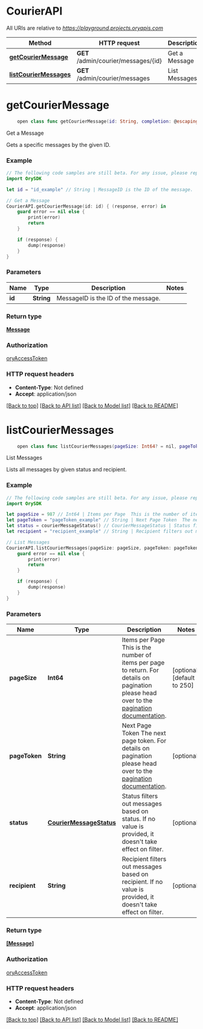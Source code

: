 # CourierAPI

All URIs are relative to *https://playground.projects.oryapis.com*

Method | HTTP request | Description
------------- | ------------- | -------------
[**getCourierMessage**](CourierAPI.md#getcouriermessage) | **GET** /admin/courier/messages/{id} | Get a Message
[**listCourierMessages**](CourierAPI.md#listcouriermessages) | **GET** /admin/courier/messages | List Messages


# **getCourierMessage**
```swift
    open class func getCourierMessage(id: String, completion: @escaping (_ data: Message?, _ error: Error?) -> Void)
```

Get a Message

Gets a specific messages by the given ID.

### Example
```swift
// The following code samples are still beta. For any issue, please report via http://github.com/OpenAPITools/openapi-generator/issues/new
import OrySDK

let id = "id_example" // String | MessageID is the ID of the message.

// Get a Message
CourierAPI.getCourierMessage(id: id) { (response, error) in
    guard error == nil else {
        print(error)
        return
    }

    if (response) {
        dump(response)
    }
}
```

### Parameters

Name | Type | Description  | Notes
------------- | ------------- | ------------- | -------------
 **id** | **String** | MessageID is the ID of the message. | 

### Return type

[**Message**](Message.md)

### Authorization

[oryAccessToken](../README.md#oryAccessToken)

### HTTP request headers

 - **Content-Type**: Not defined
 - **Accept**: application/json

[[Back to top]](#) [[Back to API list]](../README.md#documentation-for-api-endpoints) [[Back to Model list]](../README.md#documentation-for-models) [[Back to README]](../README.md)

# **listCourierMessages**
```swift
    open class func listCourierMessages(pageSize: Int64? = nil, pageToken: String? = nil, status: CourierMessageStatus? = nil, recipient: String? = nil, completion: @escaping (_ data: [Message]?, _ error: Error?) -> Void)
```

List Messages

Lists all messages by given status and recipient.

### Example
```swift
// The following code samples are still beta. For any issue, please report via http://github.com/OpenAPITools/openapi-generator/issues/new
import OrySDK

let pageSize = 987 // Int64 | Items per Page  This is the number of items per page to return. For details on pagination please head over to the [pagination documentation](https://www.ory.sh/docs/ecosystem/api-design#pagination). (optional) (default to 250)
let pageToken = "pageToken_example" // String | Next Page Token  The next page token. For details on pagination please head over to the [pagination documentation](https://www.ory.sh/docs/ecosystem/api-design#pagination). (optional)
let status = courierMessageStatus() // CourierMessageStatus | Status filters out messages based on status. If no value is provided, it doesn't take effect on filter. (optional)
let recipient = "recipient_example" // String | Recipient filters out messages based on recipient. If no value is provided, it doesn't take effect on filter. (optional)

// List Messages
CourierAPI.listCourierMessages(pageSize: pageSize, pageToken: pageToken, status: status, recipient: recipient) { (response, error) in
    guard error == nil else {
        print(error)
        return
    }

    if (response) {
        dump(response)
    }
}
```

### Parameters

Name | Type | Description  | Notes
------------- | ------------- | ------------- | -------------
 **pageSize** | **Int64** | Items per Page  This is the number of items per page to return. For details on pagination please head over to the [pagination documentation](https://www.ory.sh/docs/ecosystem/api-design#pagination). | [optional] [default to 250]
 **pageToken** | **String** | Next Page Token  The next page token. For details on pagination please head over to the [pagination documentation](https://www.ory.sh/docs/ecosystem/api-design#pagination). | [optional] 
 **status** | [**CourierMessageStatus**](.md) | Status filters out messages based on status. If no value is provided, it doesn&#39;t take effect on filter. | [optional] 
 **recipient** | **String** | Recipient filters out messages based on recipient. If no value is provided, it doesn&#39;t take effect on filter. | [optional] 

### Return type

[**[Message]**](Message.md)

### Authorization

[oryAccessToken](../README.md#oryAccessToken)

### HTTP request headers

 - **Content-Type**: Not defined
 - **Accept**: application/json

[[Back to top]](#) [[Back to API list]](../README.md#documentation-for-api-endpoints) [[Back to Model list]](../README.md#documentation-for-models) [[Back to README]](../README.md)

